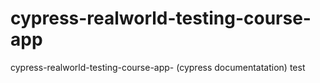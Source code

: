 # cypress-realworld-testing-course-app
cypress-realworld-testing-course-app- (cypress documentatation)
test
